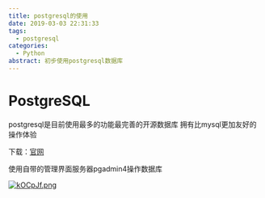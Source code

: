 ```yaml
---
title: postgresql的使用
date: 2019-03-03 22:31:33
tags:
  - postgresql
categories:
  - Python
abstract: 初步使用postgresql数据库
---
```


# PostgreSQL

postgresql是目前使用最多的功能最完善的开源数据库
拥有比mysql更加友好的操作体验

下载：[官网](https://www.enterprisedb.com/downloads/postgres-postgresql-downloads)
<!--more-->
使用自带的管理界面服务器pgadmin4操作数据库

[![kOCpJf.png](https://s2.ax1x.com/2019/03/03/kOCpJf.png)](https://imgchr.com/i/kOCpJf)

